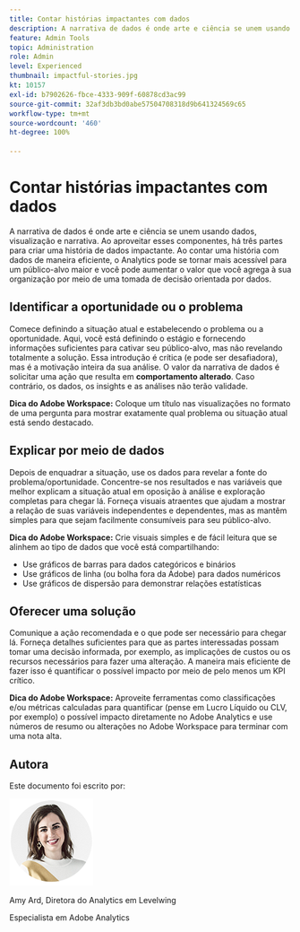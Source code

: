 ```yaml
---
title: Contar histórias impactantes com dados
description: A narrativa de dados é onde arte e ciência se unem usando dados, visualização e narrativa.  Ao aproveitar esses componentes, há três partes para criar uma história de dados impactante. Ao contar uma história com dados de maneira eficiente, o Analytics pode se tornar mais acessível para um público-alvo maior e você pode aumentar o valor que você agrega à sua organização por meio de uma tomada de decisão orientada por dados.
feature: Admin Tools
topic: Administration
role: Admin
level: Experienced
thumbnail: impactful-stories.jpg
kt: 10157
exl-id: b7902626-fbce-4333-909f-60878cd3ac99
source-git-commit: 32af3db3bd0abe57504708318d9b641324569c65
workflow-type: tm+mt
source-wordcount: '460'
ht-degree: 100%

---
```


# Contar histórias impactantes com dados

A narrativa de dados é onde arte e ciência se unem usando dados, visualização e narrativa.  Ao aproveitar esses componentes, há três partes para criar uma história de dados impactante. Ao contar uma história com dados de maneira eficiente, o Analytics pode se tornar mais acessível para um público-alvo maior e você pode aumentar o valor que você agrega à sua organização por meio de uma tomada de decisão orientada por dados.

## Identificar a oportunidade ou o problema

Comece definindo a situação atual e estabelecendo o problema ou a oportunidade. Aqui, você está definindo o estágio e fornecendo informações suficientes para cativar seu público-alvo, mas não revelando totalmente a solução. Essa introdução é crítica (e pode ser desafiadora), mas é a motivação inteira da sua análise.  O valor da narrativa de dados é solicitar uma ação que resulta em **comportamento alterado**. Caso contrário, os dados, os insights e as análises não terão validade.

**Dica do Adobe Workspace:** Coloque um título nas visualizações no formato de uma pergunta para mostrar exatamente qual problema ou situação atual está sendo destacado.

## Explicar por meio de dados

Depois de enquadrar a situação, use os dados para revelar a fonte do problema/oportunidade. Concentre-se nos resultados e nas variáveis que melhor explicam a situação atual em oposição à análise e exploração completas para chegar lá.  Forneça visuais atraentes que ajudam a mostrar a relação de suas variáveis independentes e dependentes, mas as mantêm simples para que sejam facilmente consumíveis para seu público-alvo.

**Dica do Adobe Workspace:**
Crie visuais simples e de fácil leitura que se alinhem ao tipo de dados que você está compartilhando:

* Use gráficos de barras para dados categóricos e binários
* Use gráficos de linha (ou bolha fora da Adobe) para dados numéricos
* Use gráficos de dispersão para demonstrar relações estatísticas

## Oferecer uma solução

Comunique a ação recomendada e o que pode ser necessário para chegar lá.  Forneça detalhes suficientes para que as partes interessadas possam tomar uma decisão informada, por exemplo, as implicações de custos ou os recursos necessários para fazer uma alteração. A maneira mais eficiente de fazer isso é quantificar o possível impacto por meio de pelo menos um KPI crítico.

**Dica do Adobe Workspace:** Aproveite ferramentas como classificações e/ou métricas calculadas para quantificar (pense em Lucro Líquido ou CLV, por exemplo) o possível impacto diretamente no Adobe Analytics e use números de resumo ou alterações no Adobe Workspace para terminar com uma nota alta.

## Autora

Este documento foi escrito por:

![Amy Ard](assets/amy-ard-headshot-small.png)

Amy Ard, Diretora do Analytics em Levelwing

Especialista em Adobe Analytics
